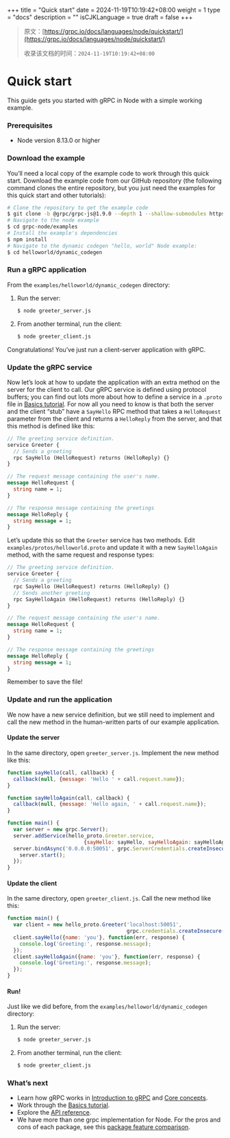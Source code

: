 +++
title = "Quick start"
date = 2024-11-19T10:19:42+08:00
weight = 1
type = "docs"
description = ""
isCJKLanguage = true
draft = false
+++

> 原文：[https://grpc.io/docs/languages/node/quickstart/](https://grpc.io/docs/languages/node/quickstart/)
>
> 收录该文档的时间：`2024-11-19T10:19:42+08:00`

# Quick start

This guide gets you started with gRPC in Node with a simple working example.



### Prerequisites

- Node version 8.13.0 or higher

### Download the example

You’ll need a local copy of the example code to work through this quick start. Download the example code from our GitHub repository (the following command clones the entire repository, but you just need the examples for this quick start and other tutorials):

```sh
# Clone the repository to get the example code
$ git clone -b @grpc/grpc-js@1.9.0 --depth 1 --shallow-submodules https://github.com/grpc/grpc-node
# Navigate to the node example
$ cd grpc-node/examples
# Install the example's dependencies
$ npm install
# Navigate to the dynamic codegen "hello, world" Node example:
$ cd helloworld/dynamic_codegen
```

### Run a gRPC application

From the `examples/helloworld/dynamic_codegen` directory:

1. Run the server:

   ```sh
   $ node greeter_server.js
   ```

2. From another terminal, run the client:

   ```sh
   $ node greeter_client.js
   ```

Congratulations! You’ve just run a client-server application with gRPC.

### Update the gRPC service

Now let’s look at how to update the application with an extra method on the server for the client to call. Our gRPC service is defined using protocol buffers; you can find out lots more about how to define a service in a `.proto` file in [Basics tutorial](https://grpc.io/docs/languages/node/basics/). For now all you need to know is that both the server and the client “stub” have a `SayHello` RPC method that takes a `HelloRequest` parameter from the client and returns a `HelloReply` from the server, and that this method is defined like this:

```proto
// The greeting service definition.
service Greeter {
  // Sends a greeting
  rpc SayHello (HelloRequest) returns (HelloReply) {}
}

// The request message containing the user's name.
message HelloRequest {
  string name = 1;
}

// The response message containing the greetings
message HelloReply {
  string message = 1;
}
```

Let’s update this so that the `Greeter` service has two methods. Edit `examples/protos/helloworld.proto` and update it with a new `SayHelloAgain` method, with the same request and response types:

```proto
// The greeting service definition.
service Greeter {
  // Sends a greeting
  rpc SayHello (HelloRequest) returns (HelloReply) {}
  // Sends another greeting
  rpc SayHelloAgain (HelloRequest) returns (HelloReply) {}
}

// The request message containing the user's name.
message HelloRequest {
  string name = 1;
}

// The response message containing the greetings
message HelloReply {
  string message = 1;
}
```

Remember to save the file!

### Update and run the application

We now have a new service definition, but we still need to implement and call the new method in the human-written parts of our example application.

#### Update the server

In the same directory, open `greeter_server.js`. Implement the new method like this:

```js
function sayHello(call, callback) {
  callback(null, {message: 'Hello ' + call.request.name});
}

function sayHelloAgain(call, callback) {
  callback(null, {message: 'Hello again, ' + call.request.name});
}

function main() {
  var server = new grpc.Server();
  server.addService(hello_proto.Greeter.service,
                         {sayHello: sayHello, sayHelloAgain: sayHelloAgain});
  server.bindAsync('0.0.0.0:50051', grpc.ServerCredentials.createInsecure(), () => {
    server.start();
  });
}
```

#### Update the client

In the same directory, open `greeter_client.js`. Call the new method like this:

```js
function main() {
  var client = new hello_proto.Greeter('localhost:50051',
                                       grpc.credentials.createInsecure());
  client.sayHello({name: 'you'}, function(err, response) {
    console.log('Greeting:', response.message);
  });
  client.sayHelloAgain({name: 'you'}, function(err, response) {
    console.log('Greeting:', response.message);
  });
}
```

#### Run!

Just like we did before, from the `examples/helloworld/dynamic_codegen` directory:

1. Run the server:

   ```sh
   $ node greeter_server.js
   ```

2. From another terminal, run the client:

   ```sh
   $ node greeter_client.js
   ```

### What’s next

- Learn how gRPC works in [Introduction to gRPC](https://grpc.io/docs/what-is-grpc/introduction/) and [Core concepts](https://grpc.io/docs/what-is-grpc/core-concepts/).
- Work through the [Basics tutorial](https://grpc.io/docs/languages/node/basics/).
- Explore the [API reference](https://grpc.io/docs/languages/node/api).
- We have more than one grpc implementation for Node. For the pros and cons of each package, see this [package feature comparison](https://github.com/grpc/grpc-node/blob/master/PACKAGE-COMPARISON.md).
